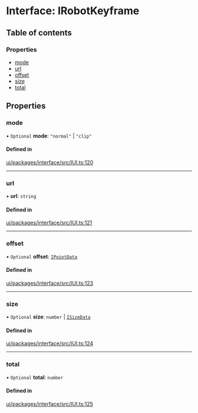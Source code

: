 # Interface: IRobotKeyframe

## Table of contents

### Properties

- [mode](IRobotKeyframe.md#mode)
- [url](IRobotKeyframe.md#url)
- [offset](IRobotKeyframe.md#offset)
- [size](IRobotKeyframe.md#size)
- [total](IRobotKeyframe.md#total)

## Properties

### mode

• `Optional` **mode**: ``"normal"`` \| ``"clip"``

#### Defined in

[ui/packages/interface/src/IUI.ts:120](https://github.com/leaferjs/leafer-ui/blob/311af1d/packages/interface/src/IUI.ts#L120)

___

### url

• **url**: `string`

#### Defined in

[ui/packages/interface/src/IUI.ts:121](https://github.com/leaferjs/leafer-ui/blob/311af1d/packages/interface/src/IUI.ts#L121)

___

### offset

• `Optional` **offset**: [`IPointData`](IPointData.md)

#### Defined in

[ui/packages/interface/src/IUI.ts:123](https://github.com/leaferjs/leafer-ui/blob/311af1d/packages/interface/src/IUI.ts#L123)

___

### size

• `Optional` **size**: `number` \| [`ISizeData`](ISizeData.md)

#### Defined in

[ui/packages/interface/src/IUI.ts:124](https://github.com/leaferjs/leafer-ui/blob/311af1d/packages/interface/src/IUI.ts#L124)

___

### total

• `Optional` **total**: `number`

#### Defined in

[ui/packages/interface/src/IUI.ts:125](https://github.com/leaferjs/leafer-ui/blob/311af1d/packages/interface/src/IUI.ts#L125)
